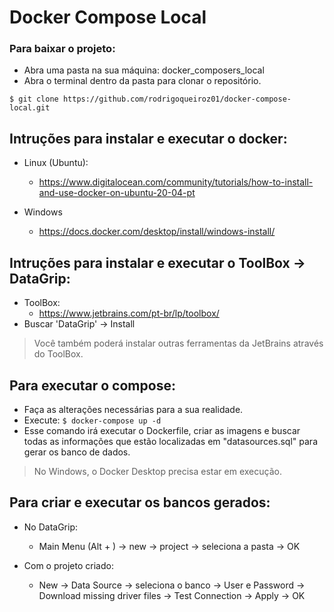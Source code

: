 # Docker Compose Local

### Para baixar o projeto:
- Abra uma pasta na sua máquina: docker_composers_local
- Abra o terminal dentro da pasta para clonar o repositório.

``
$ git clone https://github.com/rodrigoqueiroz01/docker-compose-local.git
``

## Intruções para instalar e executar o docker:
- Linux (Ubuntu):
  - https://www.digitalocean.com/community/tutorials/how-to-install-and-use-docker-on-ubuntu-20-04-pt

- Windows
  - https://docs.docker.com/desktop/install/windows-install/

## Intruções para instalar e executar o ToolBox -> DataGrip:
- ToolBox:
  - https://www.jetbrains.com/pt-br/lp/toolbox/
- Buscar 'DataGrip' -> Install

> Você também poderá instalar outras ferramentas da JetBrains através do ToolBox.

## Para executar o compose:
- Faça as alterações necessárias para a sua realidade.
- Execute: ``$ docker-compose up -d``
- Esse comando irá executar o Dockerfile, criar as imagens e buscar todas as informações que estão localizadas em "datasources.sql" para gerar os banco de dados.

> No Windows, o Docker Desktop precisa estar em execução.

## Para criar e executar os bancos gerados:
- No DataGrip:
  - Main Menu (Alt + \) -> new -> project -> seleciona a pasta -> OK

- Com o projeto criado:
  - New -> Data Source -> seleciona o banco -> User e Password -> Download missing driver files -> Test Connection -> Apply -> OK